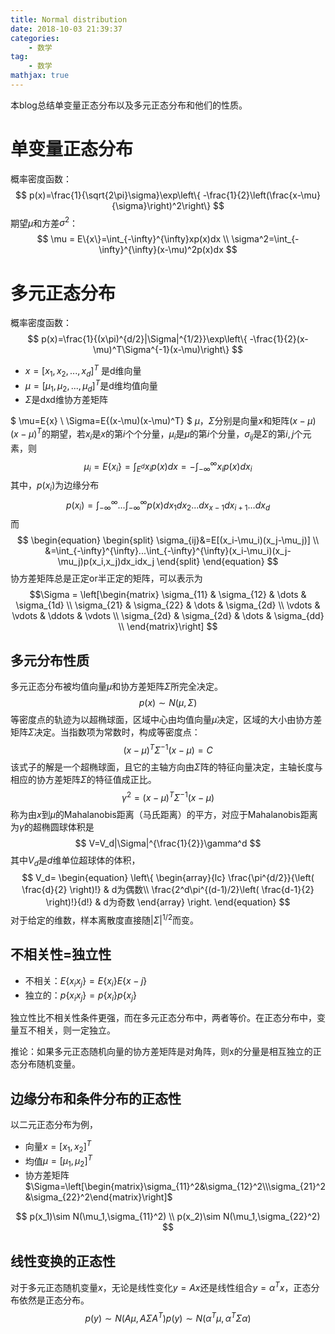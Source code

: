 ```yaml
---
title: Normal distribution
date: 2018-10-03 21:39:37
categories: 
    - 数学
tag: 
    - 数学
mathjax: true
---
```

本blog总结单变量正态分布以及多元正态分布和他们的性质。

<!-- more -->

# 单变量正态分布
概率密度函数：
$$
p(x)=\frac{1}{\sqrt{2\pi}\sigma}\exp\left\{ -\frac{1}{2}\left(\frac{x-\mu}{\sigma}\right)^2\right\} 
$$
期望$\mu$和方差$\sigma^2$：
$$
\mu = E\{x\}=\int_{-\infty}^{\infty}xp(x)dx \\
\sigma^2=\int_{-\infty}^{\infty}(x-\mu)^2p(x)dx
$$
# 多元正态分布
概率密度函数：
$$
p(x)=\frac{1}{(x\pi)^{d/2}|\Sigma|^{1/2}}\exp\left\{ -\frac{1}{2}(x-\mu)^T\Sigma^{-1}(x-\mu)\right\}
$$
- $x=[x_1,x_2,...,x_d]^T$ 是d维向量
- $\mu=[\mu_1,\mu_2,...,\mu_d]^T$是d维均值向量
- $\Sigma$是dxd维协方差矩阵

$
\mu=E\{x\} \\
\Sigma=E\{(x-\mu)(x-\mu)^T\}
$
$\mu$，$\Sigma$分别是向量$x$和矩阵$(x-\mu)(x-\mu)^T$的期望，若$x_i$是$x$的第$i$个个分量，$\mu_i$是$\mu$的第$i$个分量，$\sigma_{ij}$是$\Sigma$的第$i,j$个元素，则
$$
\mu_i=E\{x_i\}=\int_{E^d}x_ip(x)dx=-\int_{-\infty}^{\infty}x_ip(x)dx_i
$$
其中，$p(x_i)$为边缘分布
$$
p(x_i)=\int_{-\infty}^{\infty}...\int_{-\infty}^{\infty}p(x)dx_1dx_2...dx_{x-1}dx_{i+1}...dx_d
$$
而
$$
\begin{equation} 
\begin{split} 
\sigma_{ij}&=E[(x_i-\mu_i)(x_j-\mu_j)] \\
&=\int_{-\infty}^{\infty}...\int_{-\infty}^{\infty}(x_i-\mu_i)(x_j-\mu_j)p(x_i,x_j)dx_idx_j
\end{split} 
\end{equation}
$$
协方差矩阵总是正定or半正定的矩阵，可以表示为
$$\Sigma = 
\left[\begin{matrix}
\sigma_{11} & \sigma_{12} & \dots & \sigma_{1d} \\ 
\sigma_{21} & \sigma_{22} & \dots & \sigma_{2d} \\ 
\vdots & \vdots & \ddots & \vdots \\ 
\sigma_{2d} & \sigma_{2d} & \dots & \sigma_{dd} \\ 
\end{matrix}\right]
$$
## 多元分布性质
多元正态分布被均值向量$\mu$和协方差矩阵$\Sigma$所完全决定。
$$
p(x)\sim N(\mu,\Sigma)
$$
等密度点的轨迹为以超椭球面，区域中心由均值向量$\mu$决定，区域的大小由协方差矩阵$\Sigma$决定。当指数项为常数时，构成等密度点：
$$
(x-\mu)^T\Sigma^{-1}(x-\mu)=C
$$
该式子的解是一个超椭球面，且它的主轴方向由$\Sigma$阵的特征向量决定，主轴长度与相应的协方差矩阵$\Sigma$的特征值成正比。
$$
\gamma^2=(x-\mu)^T\Sigma^{-1}(x-\mu)
$$
称为由$x$到$\mu$的Mahalanobis距离（马氏距离）的平方，对应于Mahalanobis距离为$\gamma$的超椭圆球体积是
$$
V=V_d|\Sigma|^{\frac{1}{2}}\gamma^d
$$
其中$V_d$是$d$维单位超球体的体积，
$$
V_d= 
\begin{equation} 
\left\{ 
\begin{array}{lc} 
\frac{\pi^{d/2}}{\left( \frac{d}{2} \right)!} & d为偶数\\
\frac{2^d\pi^{(d-1)/2}\left( \frac{d-1}{2} \right)!}{d!} & d为奇数
\end{array} 
\right. 
\end{equation}
$$
对于给定的维数，样本离散度直接随$|\Sigma|^{1/2}$而变。

## 不相关性=独立性
- 不相关：$E\{x_ix_j\}=E\{x_i\}E\{x-j\}$
- 独立的：$p\{x_ix_j\}=p\{x_i\}p\{x_j\}$

独立性比不相关性条件更强，而在多元正态分布中，两者等价。在正态分布中，变量互不相关，则一定独立。

推论：如果多元正态随机向量的协方差矩阵是对角阵，则x的分量是相互独立的正态分布随机变量。

## 边缘分布和条件分布的正态性
以二元正态分布为例，
- 向量$x=[x_1,x_2]^T$
- 均值$\mu=[\mu_1,\mu_2]^T$
- 协方差矩阵$\Sigma=\left[\begin{matrix}\sigma_{11}^2&\sigma_{12}^2\\\sigma_{21}^2&\sigma_{22}^2\end{matrix}\right]$

$$
p(x_1)\sim N(\mu_1,\sigma_{11}^2) \\
p(x_2)\sim N(\mu_1,\sigma_{22}^2)
$$
## 线性变换的正态性
对于多元正态随机变量$x$，无论是线性变化$y=Ax$还是线性组合$y=\alpha^Tx$，正态分布依然是正态分布。
$$
p(y)\sim N(A\mu,A\Sigma A^T)
p(y)\sim N(\alpha^T\mu,\alpha^T\Sigma\alpha)
$$
